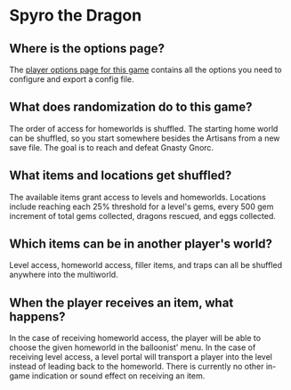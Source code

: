 # Spyro the Dragon

## Where is the options page?

The [player options page for this game](../player-options) contains all the options you need to configure and export a
config file.

## What does randomization do to this game?

The order of access for homeworlds is shuffled. The starting home world can be shuffled, so you start somewhere besides
the Artisans from a new save file. The goal is to reach and defeat Gnasty Gnorc.

## What items and locations get shuffled?

The available items grant access to levels and homeworlds. Locations include reaching each 25% threshold for a level's
gems, every 500 gem increment of total gems collected, dragons rescued, and eggs collected.

## Which items can be in another player's world?

Level access, homeworld access, filler items, and traps can all be shuffled anywhere into the multiworld.

## When the player receives an item, what happens?

In the case of receiving homeworld access, the player will be able to choose the given homeworld in the balloonist'
menu. In the case of receiving level access, a level portal will transport a player into the level instead of leading
back to the homeworld. There is currently no other in-game indication or sound effect on receiving an item.
